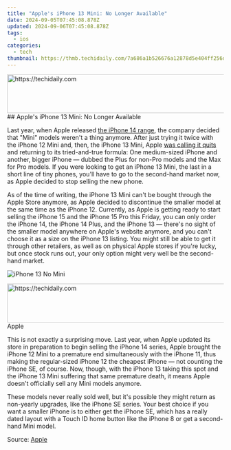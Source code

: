```yaml
---
title: "Apple's iPhone 13 Mini: No Longer Available"
date: 2024-09-05T07:45:08.878Z
updated: 2024-09-06T07:45:08.878Z
tags:
  - ios
categories:
  - tech
thumbnail: https://thmb.techidaily.com/7a686a1b526676a12878d5e404ff256d91c8737d5163c7ab05139a28f15cb6cd.jpg
---
```


<!-- affiliate ads begin -->
<a href="https://appsumo.8odi.net/c/5597632/2105864/7443" target="_top" id="2105864">
  <img src="//a.impactradius-go.com/display-ad/7443-2105864" border="0" alt="https://techidaily.com" width="728" height="90"/>
</a>
<img height="0" width="0" src="https://appsumo.8odi.net/i/5597632/2105864/7443" style="position:absolute;visibility:hidden;" border="0" />
<!-- affiliate ads end -->
## Apple's iPhone 13 Mini: No Longer Available

Last year, when Apple released [the iPhone 14 range](https://extra-information.techidaily.com/new-converters-top-8-list-seamless-sub-and-srt-format-switching/), the company decided that "Mini" models weren't a thing anymore. After just trying it twice with the iPhone 12 Mini and, then, the iPhone 13 Mini, Apple [was calling it quits](https://data-wizards.techidaily.com/bypassing-videography-errors-with-simple-fixes/) and returning to its tried-and-true formula: One medium-sized iPhone and another, bigger iPhone — dubbed the Plus for non-Pro models and the Max for Pro models. If you were looking to get an iPhone 13 Mini, the last in a short line of tiny phones, you'll have to go to the second-hand market now, as Apple decided to stop selling the new phone.

 As of the time of writing, the iPhone 13 Mini can't be bought through the Apple Store anymore, as Apple decided to discontinue the smaller model at the same time as the iPhone 12\. Currently, as Apple is getting ready to start selling the iPhone 15 and the iPhone 15 Pro this Friday, you can only order the iPhone 14, the iPhone 14 Plus, and the iPhone 13 — there's no sight of the smaller model anywhere on Apple's website anymore, and you can't choose it as a size on the iPhone 13 listing. You might still be able to get it through other retailers, as well as on physical Apple stores if you're lucky, but once stock runs out, your only option might very well be the second-hand market.

![iPhone 13 No Mini](https://static1.howtogeekimages.com/wordpress/wp-content/uploads/2023/09/iphone-13-no-mini.jpg) 

<!-- affiliate ads begin -->
<a href="https://aligracehair.sjv.io/c/5597632/1868499/19272" target="_top" id="1868499">
  <img src="//a.impactradius-go.com/display-ad/19272-1868499" border="0" alt="https://techidaily.com" width="728" height="90"/>
</a>
<img height="0" width="0" src="https://aligracehair.sjv.io/i/5597632/1868499/19272" style="position:absolute;visibility:hidden;" border="0" />
<!-- affiliate ads end -->
Apple

 This is not exactly a surprising move. Last year, when Apple updated its store in preparation to begin selling the iPhone 14 series, Apple brought the iPhone 12 Mini to a premature end simultaneously with the iPhone 11, thus making the regular-sized iPhone 12 the cheapest iPhone — not counting the iPhone SE, of course. Now, though, with the iPhone 13 taking this spot and the iPhone 13 Mini suffering that same premature death, it means Apple doesn't officially sell any Mini models anymore.

 These models never really sold well, but it's possible they might return as non-yearly upgrades, like the iPhone SE series. Your best choice if you want a smaller iPhone is to either get the iPhone SE, which has a really dated layout with a Touch ID home button like the iPhone 8 or get a second-hand Mini model.

 Source: [Apple](https://www.apple.com/shop/buy-iphone/iphone-13)

<ins class="adsbygoogle"
     style="display:block"
     data-ad-format="autorelaxed"
     data-ad-client="ca-pub-7571918770474297"
     data-ad-slot="1223367746"></ins>



<ins class="adsbygoogle"
     style="display:block"
     data-ad-client="ca-pub-7571918770474297"
     data-ad-slot="8358498916"
     data-ad-format="auto"
     data-full-width-responsive="true"></ins>


